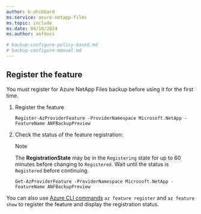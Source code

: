 ```yaml
---
author: b-ahibbard
ms.service: azure-netapp-files
ms.topic: include
ms.date: 04/18/2024
ms.author: anfdocs

# backup-configure-policy-based.md
# backup-configure-manual.md 
---
```


## Register the feature

You must register for Azure NetApp Files backup before using it for the first time. 

1.  Register the feature

    ```azurepowershell-interactive
    Register-AzProviderFeature -ProviderNamespace Microsoft.NetApp -FeatureName ANFBackupPreview
    ```

2. Check the status of the feature registration: 

    > [!NOTE]
    > The **RegistrationState** may be in the `Registering` state for up to 60 minutes before changing to `Registered`. Wait until the status is `Registered` before continuing.

    ```azurepowershell-interactive
    Get-AzProviderFeature -ProviderNamespace Microsoft.NetApp -FeatureName ANFBackupPreview
    ```
You can also use [Azure CLI commands](/cli/azure/feature) `az feature register` and `az feature show` to register the feature and display the registration status. 
